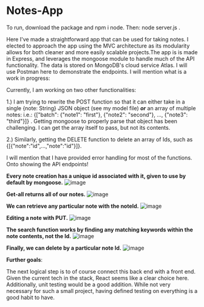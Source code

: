 # Notes-App

To run, download the package and npm i node. Then: node server.js . 

Here I've made a straightforward app that can be used for taking notes. I elected to approach the app using the MVC architecture as its modularity allows for 
both cleaner and more easily scalable projects.The app is is made in Express, and leverages the mongoose module to handle much of the API functionality. The data 
is stored on MongoDB's cloud service Atlas.  I will use Postman here to demonstrate the endpoints. I will mention what is a work in progress:

Currently, I am working on two other functionalities:
  
  1.) I am trying to rewrite the POST function so that it can either take in a single {note: String} JSON object (see my model file) <b><i>or</i></b> an array
  of multiple notes: i.e.: {["batch": {"note1": "first"}, {"note2": "second"}, ..., {"note3": "third"}]} . Getting mongoose to properly parse that object has been
  challenging. I can get the array itself to pass, but not its contents. 
  
  2.) Similarly, getting the DELETE function to delete an array of Ids, such as {[{"note":"id",...,"note":"id"}]}.
  
I will mention that I have provided error handling for most of the functions. Onto showing the API endpoints!

<b>Every note creation has a unique id associated with it, given to use by default by mongoose.</b>
![image](https://user-images.githubusercontent.com/122057790/211212704-2c5b5ac1-12e7-4e06-932c-51751843b98b.png)




<b>Get-all returns all of our notes.</b>
![image](https://user-images.githubusercontent.com/122057790/211212905-883d7d87-ad19-4ef5-b5ab-49206fdf9b98.png)


<b>We can retrieve any particular note with the noteId.</b>
![image](https://user-images.githubusercontent.com/122057790/211213017-094f5f16-3f75-422f-9038-73c7c48baef9.png)

<b>Editing a note with PUT.</b>
![image](https://user-images.githubusercontent.com/122057790/211213106-1e590ebe-7d52-426f-90d7-77f1c8af17c5.png)

<b>The search function works by finding any matching keywords within the note contents, not the Id.</b>
![image](https://user-images.githubusercontent.com/122057790/211213142-114181b5-2866-4c52-8cca-2eb5f7d7d9ed.png)

<b>Finally, we can delete by a particular note Id.</b>
![image](https://user-images.githubusercontent.com/122057790/211213159-6884947f-fcd7-4441-846e-910a5bf2d764.png)


<b>Further goals</b>:

  The next logical step is to of course connect this back end with a front end. Given the current tech in the stack, React seems like a clear choice here. Additionally,
  unit testing would be a good addition. While not very necessary for such a small project, having defined testing on everything is a good habit to have.
